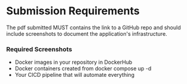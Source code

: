 # Submission Requirements

The pdf submitted MUST contains the link to a GitHub repo and should include screenshots to document the application's infrastructure.

### Required Screenshots

- Docker images in your repository in DockerHub
- Docker containers created from docker compose up -d
- Your CICD pipeline that will automate everything
